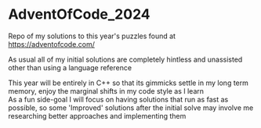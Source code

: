 # AdventOfCode_2024

Repo of my solutions to this year's puzzles found at https://adventofcode.com/

As usual all of my initial solutions are completely hintless and unassisted other than using a language reference



This year will be entirely in C++ so that its gimmicks settle in my long term memory, enjoy the marginal shifts in my code style as I learn  
As a fun side-goal I will focus on having solutions that run as fast as possible, so some 'Improved' solutions after the initial solve may involve me researching better approaches and implementing them
